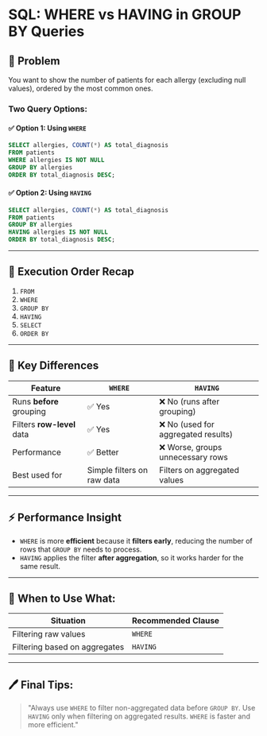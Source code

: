 
# SQL: WHERE vs HAVING in GROUP BY Queries

## 📄 Problem
You want to show the number of patients for each allergy (excluding null values), ordered by the most common ones.

### Two Query Options:

#### ✅ Option 1: Using `WHERE`
```sql
SELECT allergies, COUNT(*) AS total_diagnosis
FROM patients
WHERE allergies IS NOT NULL
GROUP BY allergies
ORDER BY total_diagnosis DESC;
```

#### ✅ Option 2: Using `HAVING`
```sql
SELECT allergies, COUNT(*) AS total_diagnosis
FROM patients
GROUP BY allergies
HAVING allergies IS NOT NULL
ORDER BY total_diagnosis DESC;
```

---

## 🔧 Execution Order Recap
1. `FROM`
2. `WHERE`
3. `GROUP BY`
4. `HAVING`
5. `SELECT`
6. `ORDER BY`

---

## 🤔 Key Differences
| Feature                | `WHERE`                         | `HAVING`                                |
|------------------------|----------------------------------|------------------------------------------|
| Runs **before** grouping | ✅ Yes                        | ❌ No (runs after grouping)             |
| Filters **row-level** data | ✅ Yes                      | ❌ No (used for aggregated results)    |
| Performance            | ✅ Better                    | ❌ Worse, groups unnecessary rows     |
| Best used for          | Simple filters on raw data       | Filters on aggregated values             |

---

## ⚡️ Performance Insight
- `WHERE` is more **efficient** because it **filters early**, reducing the number of rows that `GROUP BY` needs to process.
- `HAVING` applies the filter **after aggregation**, so it works harder for the same result.

---

## 🔹 When to Use What:
| Situation                          | Recommended Clause |
|-----------------------------------|---------------------|
| Filtering raw values               | `WHERE`             |
| Filtering based on aggregates      | `HAVING`            |

---

## 🖊️ Final Tips:
> "Always use `WHERE` to filter non-aggregated data before `GROUP BY`. Use `HAVING` only when filtering on aggregated results. `WHERE` is faster and more efficient."
